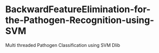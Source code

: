 # BackwardFeatureElimination-for-the-Pathogen-Recognition-using-SVM
Multi threaded Pathogen Classification using SVM Dlib 

